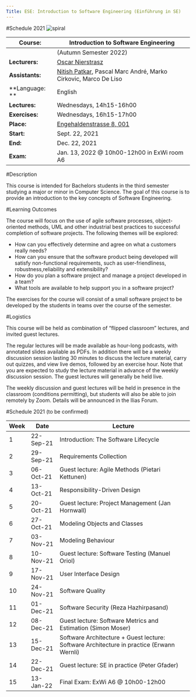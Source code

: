 ```yaml
---
Title: ESE: Introduction to Software Engineering (Einführung in SE)
---
```


#Schedule 2021
![spiral](%assets_url%/files/de/xivhujs862biv0hwihalpnq8kesmwe/spiral.png)

|**Course:**| Introduction to Software Engineering
|---|---
| |(Autumn Semester 2022)
|**Lecturers:**|[Oscar Nierstrasz](%base_url%/staff/oscar)
|**Assistants:**|[Nitish Patkar](%base_url%/staff/NitishPatkar), Pascal Marc André, Marko Cirkovic, Marco De Liso
|**Language: **|English
|**Lectures:**|Wednesdays, 14h15-16h00
|**Exercises:**|Wednesdays, 16h15-17h00
|**Place:**|[Engehaldenstrasse 8, 001](%base_url%/contact/maps)
|**Start:**|Sept. 22, 2021
|**End:**|Dec. 22, 2021
|**Exam:**|Jan. 13, 2022 @ 10h00-12h00 in ExWi room A6

#Description

This course is intended for Bachelors students in the third semester studying a major or minor in Computer Science.
The goal of this course is to provide an introduction to the key concepts of Software Engineering.

#Learning Outcomes

The course will focus on the use of agile software processes, object-oriented methods, UML and other industrial best practices to successful completion of software projects. The following themes will be explored:

-  How can you effectively determine and agree on what a customers really needs?
-  How can you ensure that the software product being developed will satisfy non-functional requirements, such as user-friendliness, robustness,reliability and extensibility?
-  How do you plan a software project and manage a project developed in a team?
-  What tools are available to help support you in a software project?

The exercises for the course will consist of a small software project to be developed by the students in teams over the course of the semester.


#Logistics

This course will be held as combination of “flipped classroom” lectures, and invited guest lectures.

The regular lectures will be made available as hour-long podcasts, with annotated slides available as PDFs. In addition there will be a weekly discussion session lasting 30 minutes to discuss the lecture material, carry out quizzes, and view live demos, followed by an exercise hour. Note that you are expected to study the lecture material in advance of the weekly discussion session. The guest lectures will generally be held live.

The weekly discussion and guest lectures will be held in presence in the classroom (conditions permitting), but students will also be able to join remotely by Zoom. Details will be announced in the Ilias Forum.


#Schedule 2021 (to be confirmed)

|	**Week**	|	**Date**	|	**Lecture**
|---|---|---
|	1	|	22-Sep-21	|	Introduction: The Software Lifecycle
|	2	|	29-Sep-21	|	Requirements Collection
|	3	|	06-Oct-21	|	Guest lecture: Agile Methods (Pietari Kettunen)
|	4	|	13-Oct-21	|	Responsibility-Driven Design
|	5	|	20-Oct-21	|	Guest lecture: Project Management (Jan Hornwall)
|	6	|	27-Oct-21	|	Modeling Objects and Classes
|	7	|	03-Nov-21	|	Modeling Behaviour
|	8	|	10-Nov-21	|	Guest lecture: Software Testing (Manuel Oriol)
|	9	|	17-Nov-21	|	User Interface Design
|	10	|	24-Nov-21	|	Software Quality
|	11	|	01-Dec-21	|	Software Security (Reza Hazhirpasand)
|	12	|	08-Dec-21	|	Guest lecture: Software Metrics and Estimation (Simon Moser)
|	13	|	15-Dec-21	|	Software Architecture \+ Guest lecture: Software Architecture in practice (Erwann Wernli)
|	14	|	22-Dec-21	|	Guest lecture: SE in practice (Peter Gfader)
|	15	|	13-Jan-22	|	Final Exam: ExWi A6 @ 10h00-12h00
